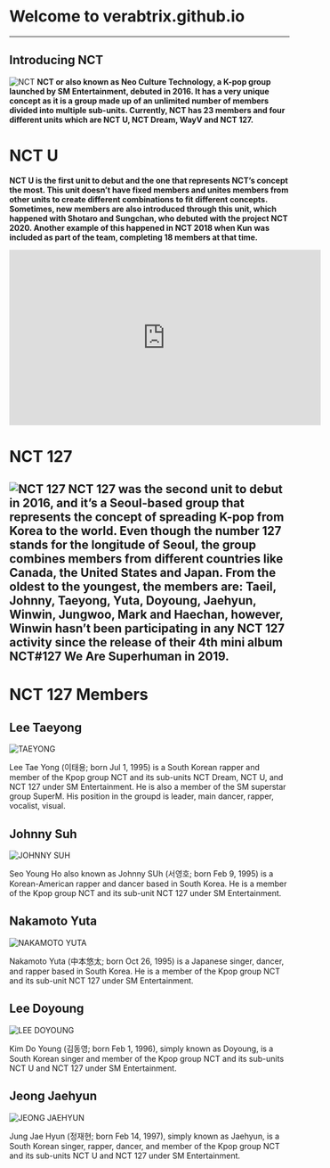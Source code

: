 # Welcome to  verabtrix.github.io
---
## **Introducing NCT**
![NCT](https://leetaeyong.com/wp-content/uploads/2021/05/unnamed.png)
 **NCT or also known as Neo Culture Technology, a K-pop group launched by SM Entertainment, debuted in 2016. It has a very unique concept as it is a group made up of an unlimited number of members divided into multiple sub-units. Currently, NCT has 23 members and four different units which are NCT U, NCT Dream, WayV and NCT 127.**

# **NCT U** 
**NCT U is the first unit to debut and the one that represents NCT’s concept the most. This unit doesn’t have fixed members and unites members from other units to create different combinations to fit different concepts. Sometimes, new members are also introduced through this unit, which happened with Shotaro and Sungchan, who debuted with the project NCT 2020. Another example of this happened in NCT 2018 when Kun was included as part of the team, completing 18 members at that time.** 
<iframe width="560" height="315" src="https://www.youtube.com/embed/0AUFyFEt35g" title="YouTube video player" frameborder="0" allow="accelerometer; autoplay; clipboard-write; encrypted-media; gyroscope; picture-in-picture" allowfullscreen></iframe>

# **NCT 127**
![NCT 127](https://i.pinimg.com/564x/90/af/1d/90af1d217a5cbf3f3c5ec56a5b73d166.jpg)
**NCT 127 was the second unit to debut in 2016, and it’s a Seoul-based group that represents the concept of spreading K-pop from Korea to the world. Even though the number 127 stands for the longitude of Seoul, the group combines members from different countries like Canada, the United States and Japan. From the oldest to the youngest, the members are: Taeil, Johnny, Taeyong, Yuta, Doyoung, Jaehyun, Winwin, Jungwoo, Mark and Haechan, however, Winwin hasn’t been participating in any NCT 127 activity since the release of their 4th mini album NCT#127 We Are Superhuman in 2019.**
---
# **NCT 127 Members**

## **Lee Taeyong**

![TAEYONG](https://i.pinimg.com/564x/f0/52/dd/f052ddde4c55af748096c64c730fcad7.jpg)

Lee Tae Yong (이태용; born Jul 1, 1995) is a South Korean rapper and member of the Kpop group NCT and its sub-units NCT Dream, NCT U, and NCT 127 under SM Entertainment. He is also a member of the SM superstar group SuperM. His position in the groupd is leader, main dancer, rapper, vocalist, visual.

## **Johnny Suh**

![JOHNNY SUH](https://i.pinimg.com/564x/a6/0b/30/a60b309cf93f562381b53769fdf08bf8.jpg)

Seo Young Ho also known as Johnny SUh (서영호; born Feb 9, 1995) is a Korean-American rapper and dancer based in South Korea. He is a member of the Kpop group NCT and its sub-unit NCT 127 under SM Entertainment.

## **Nakamoto Yuta**

![NAKAMOTO YUTA](https://i.pinimg.com/564x/b2/10/39/b21039c6da41fd02ddc43e999e1c080e.jpg)

Nakamoto Yuta (中本悠太; born Oct 26, 1995) is a Japanese singer, dancer, and rapper based in South Korea. He is a member of the Kpop group NCT and its sub-unit NCT 127 under SM Entertainment.

## **Lee Doyoung**

![LEE DOYOUNG](https://i.pinimg.com/564x/99/c6/7e/99c67e48723e131f9498fd55106c4bb7.jpg)

Kim Do Young (김동영‬; born Feb 1, 1996), simply known as Doyoung, is a South Korean singer and member of the Kpop group NCT and its sub-units NCT U and NCT 127 under SM Entertainment.

## **Jeong Jaehyun**

![JEONG JAEHYUN](https://i.pinimg.com/564x/5a/cc/53/5acc53da0b285315387cbf40f3a97ffc.jpg)

Jung Jae Hyun (정재현; born Feb 14, 1997), simply known as Jaehyun, is a South Korean singer, rapper, dancer, and member of the Kpop group NCT and its sub-units NCT U and NCT 127 under SM Entertainment.

